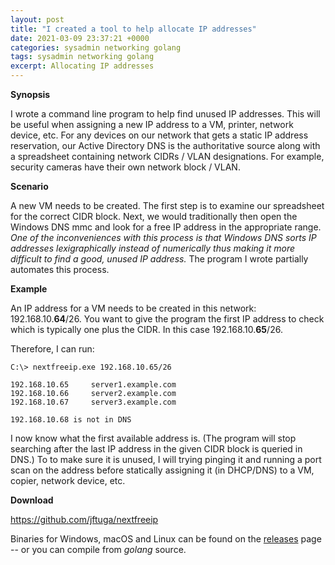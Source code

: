 ```yaml
---
layout: post
title: "I created a tool to help allocate IP addresses"
date: 2021-03-09 23:37:21 +0000
categories: sysadmin networking golang
tags: sysadmin networking golang
excerpt: Allocating IP addresses
---
```


**Synopsis**

I wrote a command line program to help find unused IP addresses.  This will be useful when assigning a new IP address to a VM, printer, network device, etc. For any devices on our network that gets a static IP address reservation, our Active Directory DNS is the authoritative source along with a spreadsheet containing network CIDRs / VLAN designations. For example, security cameras have their own network block / VLAN.  

**Scenario**

A new VM needs to be created.  The first step is to examine our spreadsheet for the correct CIDR block.  Next, we would traditionally then open the Windows DNS mmc and look for a free IP address in the appropriate range.  *One of the inconveniences with this process is that Windows DNS sorts IP addresses lexigraphically instead of numerically thus making it more difficult to find a good, unused IP address.*  The program I wrote partially automates this process.

**Example**

An IP address for a VM needs to be created in this network: 192.168.10.**64**/26.  You want to give the program the first IP address to check which is typically one plus the CIDR. In this case 192.168.10.**65**/26.

Therefore, I can run:

    C:\> nextfreeip.exe 192.168.10.65/26

    192.168.10.65     server1.example.com
    192.168.10.66     server2.example.com
    192.168.10.67     server3.example.com

    192.168.10.68 is not in DNS

I now know what the first available address is.  (The program will stop searching after the last IP address in the given CIDR block is queried in DNS.)  To to make sure it is unused, I will trying pinging it and running a port scan on the address before statically assigning it (in DHCP/DNS) to a VM, copier, network device, etc. 

**Download**

https://github.com/jftuga/nextfreeip

Binaries for Windows, macOS and Linux can be found on the [releases](https://github.com/jftuga/nextfreeip/releases) page -- or you can compile from *golang* source.

